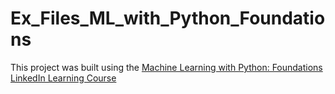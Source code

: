 # Ex_Files_ML_with_Python_Foundations
This project was built using the [Machine Learning with Python: Foundations LinkedIn Learning Course](https://www.linkedin.com/learning-login/share?forceAccount=false&redirect=https%3A%2F%2Fwww.linkedin.com%2Flearning%2Fmachine-learning-with-python-foundations%3Ftrk%3Dshare_ent_url%26shareId%3D7Bnm%252B83TRmKkwoqjqpnh2g%253D%253D)